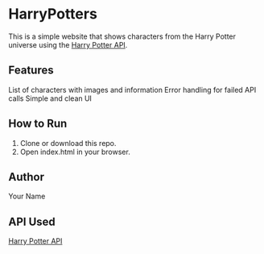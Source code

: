 # HarryPotters
This is a simple website that shows characters from the Harry Potter universe using the [Harry Potter API](https://hp-api.onrender.com/).

## Features
List of characters with images and information
Error handling for failed API calls
Simple and clean UI

## How to Run
1. Clone or download this repo.
2. Open index.html in your browser.

## Author
Your Name

## API Used
[Harry Potter API](https://hp-api.onrender.com/)